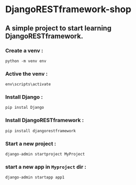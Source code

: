 # DjangoRESTframework-shop
A simple project to start learning DjangoRESTframework. 
---

### Create a venv : 
```
python -m venv env 
```

### Active the venv :
```
env\scripts\activate
```

### Install Django :
```
pip instal Django
```

### Install DjangoRESTframework :
```
pip install djangorestframework
```

### Start a new project :
```
django-admin startproject MyProject
```

### start a new app in `Myproject` dir :
```
django-admin startapp app1
```